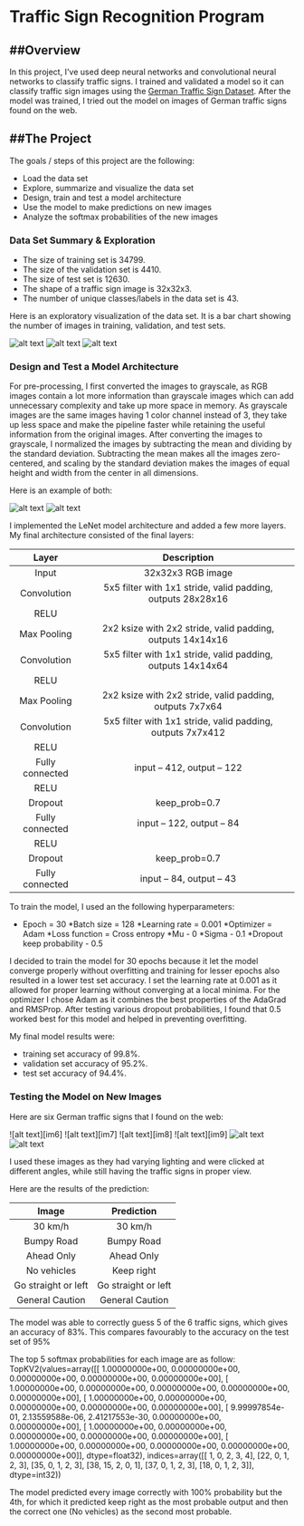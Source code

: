 # Traffic Sign Recognition Program

##Overview
---
In this project, I've used deep neural networks and convolutional neural networks to classify traffic signs. I trained and validated a model so it can classify traffic sign images using the [German Traffic Sign Dataset](http://benchmark.ini.rub.de/?section=gtsrb&subsection=dataset). After the model was trained, I tried out the model on images of German traffic signs found on the web.

##The Project
---
The goals / steps of this project are the following:
* Load the data set
* Explore, summarize and visualize the data set
* Design, train and test a model architecture
* Use the model to make predictions on new images
* Analyze the softmax probabilities of the new images

[//]: # (Image References)

[im01]: ./examples/train_set_counts.png "Train Set Counts"
[im02]: ./examples/test_set_counts.png "Test Set Counts"
[im03]: ./examples/valid_set_counts.png "Valid Set Counts"
[im04]: ./examples/grayscale.png "Grayscale Image"
[im05]: ./examples/normalized.png "Normalized Image"
[im06]: ./examples/1.png "German Traffic Sign"
[im07]: ./examples/2.png " German Traffic Sign"
[im08]: ./examples/3.png " German Traffic Sign"
[im09]: ./examples/4.png " German Traffic Sign"
[im10]: ./examples/5.png " German Traffic Sign"
[im11]: ./examples/6.png " German Traffic Sign"

### Data Set Summary & Exploration

* The size of training set is 34799.
* The size of the validation set is 4410.
* The size of test set is 12630.
* The shape of a traffic sign image is 32x32x3.
* The number of unique classes/labels in the data set is 43.

Here is an exploratory visualization of the data set. It is a bar chart showing the number of images in training, validation, and test sets.

![alt text][im01]
![alt text][im02]
![alt text][im03]

### Design and Test a Model Architecture

For pre-processing, I first converted the images to grayscale, as RGB images contain a lot more information than grayscale images which can add unnecessary complexity and take up more space in memory. As grayscale images are the same images having 1 color channel instead of 3, they take up less space and make the pipeline faster while retaining the useful information from the original images.
After converting the images to grayscale, I normalized the images by subtracting the mean and dividing by the standard deviation. Subtracting the mean makes all the images zero-centered, and scaling by the standard deviation makes the images of equal height and width from the center in all dimensions.

 Here is an example of both:

![alt text][im04]
![alt text][im05]

I implemented the LeNet model architecture and added a few more layers. My final architecture consisted of the final layers:

| Layer         		|     Description	        						| 
|:---------------------:|:---------------------------------------------:| 
| Input         		| 32x32x3 RGB image   						| 
| Convolution	    	| 5x5 filter with 1x1 stride, valid padding, outputs 28x28x16	|
| RELU			|								|
|Max Pooling 		| 2x2 ksize with 2x2 stride, valid padding, outputs 14x14x16	|
| Convolution	    	| 5x5 filter with 1x1 stride, valid padding, outputs 14x14x64	|
| RELU			|								|
|Max Pooling 		| 2x2 ksize with 2x2 stride, valid padding, outputs 7x7x64	|
| Convolution	    	| 5x5 filter with 1x1 stride, valid padding, outputs 7x7x412	|
| RELU			|								|
| Fully connected 	| input – 412, output – 122 					| 
| RELU			|								|
| Dropout		| keep_prob=0.7						|
| Fully connected 	| input – 122, output – 84 					| 
| RELU			|								|
| Dropout		| keep_prob=0.7						|
| Fully connected 	| input – 84, output – 43 					| 


To train the model, I used an the following hyperparameters:
* Epoch = 30
*Batch size = 128
*Learning rate = 0.001
*Optimizer = Adam
*Loss function = Cross entropy
*Mu - 0
*Sigma - 0.1
*Dropout keep probability - 0.5

I decided to train the model for 30 epochs because it let the model converge properly without overfitting and training for lesser epochs also resulted in a lower test set accuracy. 
I set the learning rate at 0.001 as it allowed for proper learning without converging at a local minima. 
For the optimizer I chose Adam as it combines the best properties of the AdaGrad and RMSProp.
After testing various dropout probabilities, I found that 0.5 worked best for this model and helped in preventing overfitting.

My final model results were:
* training set accuracy of 99.8%.
* validation set accuracy of 95.2%.
* test set accuracy of 94.4%.

### Testing the Model on New Images

Here are six German traffic signs that I found on the web:

![alt text][im6] 
![alt text][im7] 
![alt text][im8] 
![alt text][im9] 
![alt text][im10] 
![alt text][im11]

I used these images as they had varying lighting and were clicked at different angles, while still having the traffic signs in proper view.

Here are the results of the prediction:

| Image			        |     Prediction	        					| 
|:---------------------:|:---------------------------------------------:| 
| 30 km/h      		| 30 km/h      									| 
| Bumpy Road     			| Bumpy Road  										|
| Ahead Only					| Ahead Only											|
| No vehicles	      		| Keep right					 				|
| Go straight or left			| Go straight or left							|
| General Caution		|General Caution					|


The model was able to correctly guess 5 of the 6 traffic signs, which gives an accuracy of 83%. This compares favourably to the accuracy on the test set of 95%

The top 5 softmax probabilities for each image are as follow:
TopKV2(values=array([[  1.00000000e+00,   0.00000000e+00,   0.00000000e+00,
          0.00000000e+00,   0.00000000e+00],
       [  1.00000000e+00,   0.00000000e+00,   0.00000000e+00,
          0.00000000e+00,   0.00000000e+00],
       [  1.00000000e+00,   0.00000000e+00,   0.00000000e+00,
          0.00000000e+00,   0.00000000e+00],
       [  9.99997854e-01,   2.13559588e-06,   2.41217553e-30,
          0.00000000e+00,   0.00000000e+00],
       [  1.00000000e+00,   0.00000000e+00,   0.00000000e+00,
          0.00000000e+00,   0.00000000e+00],
       [  1.00000000e+00,   0.00000000e+00,   0.00000000e+00,
          0.00000000e+00,   0.00000000e+00]], dtype=float32), indices=array([[ 1,  0,  2,  3,  4],
       [22,  0,  1,  2,  3],
       [35,  0,  1,  2,  3],
       [38, 15,  2,  0,  1],
       [37,  0,  1,  2,  3],
       [18,  0,  1,  2,  3]], dtype=int32))

The model predicted every image correctly with 100% probability but the 4th, for which it predicted keep right as the most probable output and then the correct one (No vehicles) as the second most probable. 

